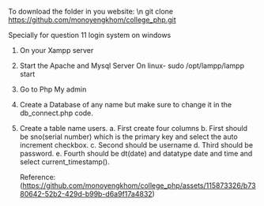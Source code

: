To download the folder in you website: \n
 git clone https://github.com/monoyengkhom/college_php.git

Specially for question 11 login system on windows
 1. On your Xampp server
 2. Start the Apache and Mysql Server
On linux- sudo /opt/lampp/lampp start 
 3. Go to Php My admin
 4. Create a Database of any name but make sure to change it in the db_connect.php code.
 5. Create a table name users.
     a. First create four columns
     b. First should be sno(serial number) which is the primary key and select the auto increment checkbox.
     c. Second should be username
     d. Third should be password.
     e. Fourth should be dt(date) and datatype date and time and select current_timestamp().

     Reference: (https://github.com/monoyengkhom/college_php/assets/115873326/b7380642-52b2-429d-b99b-d6a9f17a4832)
 
 
